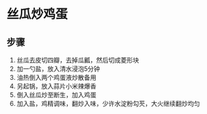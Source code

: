 # 丝瓜炒鸡蛋

## 步骤
1. 丝瓜去皮切四瓣，去掉瓜瓤，然后切成菱形块
2. 加一勺盐，放入清水浸泡5分钟
3. 油热倒入两个鸡蛋液炒散备用
4. 另起锅，放入蒜片小米辣爆香
5. 倒入丝瓜炒至断生，加入鸡蛋
6. 加入盐，鸡精调味，翻炒入味，少许水淀粉勾芡，大火继续翻炒均匀